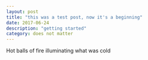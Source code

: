```yaml
---
layout: post
title: "this was a test post, now it's a beginning"
date: 2017-06-24
description: "getting started"
category: does not matter
---
```


  Hot balls of fire illuminating what was cold
